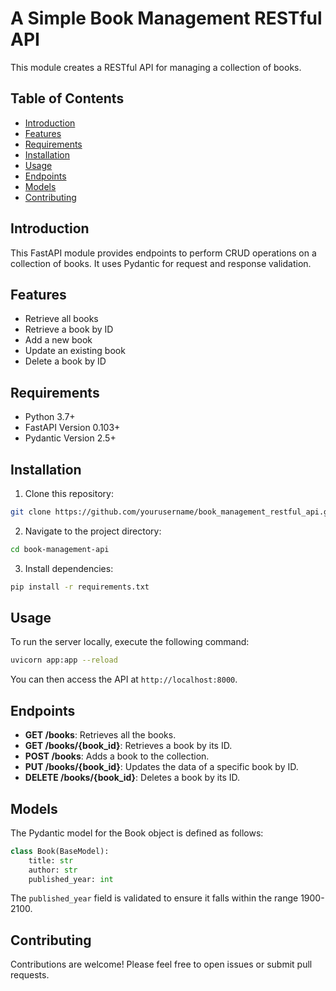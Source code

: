 # A Simple Book Management RESTful API

This module creates a RESTful API for managing a collection of books.

## Table of Contents
- [Introduction](#introduction)
- [Features](#features)
- [Requirements](#requirements)
- [Installation](#installation)
- [Usage](#usage)
- [Endpoints](#endpoints)
- [Models](#models)
- [Contributing](#contributing)

## Introduction

This FastAPI module provides endpoints to perform CRUD operations on a collection of books. It uses Pydantic for request and response validation.

## Features

- Retrieve all books
- Retrieve a book by ID
- Add a new book
- Update an existing book
- Delete a book by ID

## Requirements

- Python 3.7+
- FastAPI Version 0.103+
- Pydantic Version 2.5+

## Installation

1. Clone this repository:

```bash
git clone https://github.com/yourusername/book_management_restful_api.git
```

2. Navigate to the project directory:

```bash
cd book-management-api
```

3. Install dependencies:

```bash
pip install -r requirements.txt
```

## Usage

To run the server locally, execute the following command:

```bash
uvicorn app:app --reload
```

You can then access the API at `http://localhost:8000`.

## Endpoints

- **GET /books**: Retrieves all the books.
- **GET /books/{book_id}**: Retrieves a book by its ID.
- **POST /books**: Adds a book to the collection.
- **PUT /books/{book_id}**: Updates the data of a specific book by ID.
- **DELETE /books/{book_id}**: Deletes a book by its ID.

## Models

The Pydantic model for the Book object is defined as follows:

```python
class Book(BaseModel):
    title: str
    author: str
    published_year: int
```

The `published_year` field is validated to ensure it falls within the range 1900-2100.

## Contributing

Contributions are welcome! Please feel free to open issues or submit pull requests.

